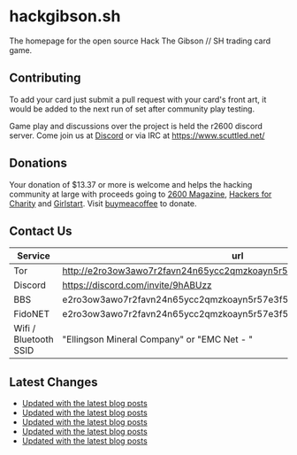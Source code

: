 # hackgibson.sh
The homepage for the open source Hack The Gibson // SH trading card game.


## Contributing

To add your card just submit a pull request with your card's front art, it would be added to the next run of set after community play testing.

Game play and discussions over the project is held the r2600 discord server. Come join us at [Discord](https://discord.com/invite/9hABUzz) or via IRC at https://www.scuttled.net/


## Donations

Your donation of $13.37 or more is welcome and helps the hacking community at large with proceeds going to [2600 Magazine](https://2600.com/), [Hackers for Charity](https://hackersforcharity.org) and [Girlstart](https://girlstart.org).  Visit [buymeacoffee](https://www.buymeacoffee.com/hackgibson.sh) to donate.


## Contact Us

Service | url
-|-
Tor | http://e2ro3ow3awo7r2favn24n65ycc2qmzkoayn5r57e3f56nvjwdcgg32ad.onion
Discord | https://discord.com/invite/9hABUzz
BBS | e2ro3ow3awo7r2favn24n65ycc2qmzkoayn5r57e3f56nvjwdcgg32ad.onion:23
FidoNET | e2ro3ow3awo7r2favn24n65ycc2qmzkoayn5r57e3f56nvjwdcgg32ad.onion:24554
Wifi / Bluetooth SSID | "Ellingson Mineral Company" or "EMC Net - <fidonet address>"

## Latest Changes
<!-- BLOG-POST-LIST:START -->
- [Updated with the latest blog posts](https://github.com/DFW2600/hackgibson.sh/commit/2c9a7f0eccfff18ae446f45a8b698971513c4869)
- [Updated with the latest blog posts](https://github.com/DFW2600/hackgibson.sh/commit/15baca99959ff004914a69e0bb3fc0a696efecf0)
- [Updated with the latest blog posts](https://github.com/DFW2600/hackgibson.sh/commit/61bdde50cf7c7f90ff0fb60fad19281ad00c9b7a)
- [Updated with the latest blog posts](https://github.com/DFW2600/hackgibson.sh/commit/a9c60618b439b125d7616f8a70dda2547ab3ffbb)
- [Updated with the latest blog posts](https://github.com/DFW2600/hackgibson.sh/commit/55a8496cd408b3a40213889c2e5ff8c58cec7529)
<!-- BLOG-POST-LIST:END -->
